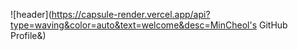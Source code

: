 ![header](https://capsule-render.vercel.app/api?type=waving&color=auto&text=welcome&desc=MinCheol's GitHub Profile&)

